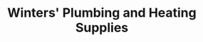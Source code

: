 ---
title: "Winters' Plumbing and Heating Supplies"
url: /meadville/winters-plumbing-and-heating-supplies/
shop: trade
---